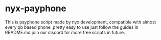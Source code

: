 # nyx-payphone
This is payphone script made by nyx development, compatible with almost every qb based phone ,pretty easy to use just follow the guides in README.md join our discord for more free scripts in future.
